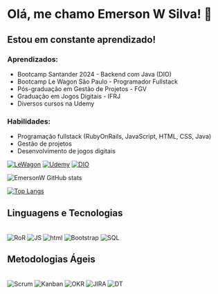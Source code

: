 # Olá, me chamo Emerson W Silva! 👋
## Estou em constante aprendizado!

### Aprendizados:

* Bootcamp Santander 2024 - Backend com Java (DIO)
* Bootcamp Le Wagon São Paulo - Programador Fullstack
* Pós-graduação em Gestão de Projetos - FGV
* Graduação em Jogos Digitais - IFRJ
* Diversos cursos na Udemy

### Habilidades:

* Programação fullstack (RubyOnRails, JavaScript, HTML, CSS, Java)
* Gestão de projetos
* Desenvolvimento de jogos digitais

[![LeWagon](https://img.shields.io/badge/LW-LeWagon-red)](https://drive.google.com/file/d/1n9_LYhqXlw3bFnSZTySWXkwWp20JDOrb/view?usp=sharing) 
[![Udemy](https://img.shields.io/badge/U-Udemy-purple)](https://drive.google.com/drive/folders/11s7IlSaHwwldHwYtfjH9s_zEUFo-0OK3?usp=sharing)
[![DIO](https://img.shields.io/badge/DIO-Digital%20One%20Inovation%20-%20black)]()


![EmersonW GitHub stats](https://github-readme-stats.vercel.app/api?username=EmersonWSilva&show_icons=true&theme=holi)

[![Top Langs](https://github-readme-stats.vercel.app/api/top-langs/?username=EmersonWSilva)](https://https://github.com/EmersonWSilva/github-readme-stats)

## Linguagens e Tecnologias

<div style="display inline_block"><br/>
    <img align="center" alt="RoR" src="https://img.shields.io/badge/Ruby_on_Rails-CC0000?style=for-the-badge&logo=ruby-on-rails&logoColor=white"/>
    <img align="center" alt="JS" src="https://img.shields.io/badge/JavaScript-F7DF1E?style=for-the-badge&logo=javascript&logoColor=black"/>
    <img align="center" alt="html" src="https://img.shields.io/badge/HTML-239120?style=for-the-badge&logo=html5&logoColor=white"/>
    <img align="center" alt="Bootstrap" src="https://img.shields.io/badge/Bootstrap-563D7C?style=for-the-badge&logo=bootstrap&logoColor=white"/>
    <img align="center" alt="SQL" src="https://img.shields.io/badge/MySQL-005C84?style=for-the-badge&logo=mysql&logoColor=white"/>
</div>

## Metodologias Ágeis
<div style="display inline_block"><br/>
    <img align="center" alt="Scrum" src="https://img.shields.io/badge/SC-SCRUM-blue"/>
    <img align="center" alt="Kanban" src="https://img.shields.io/badge/KB-Kanban-red"/>    
    <img align="center" alt="OKR" src="https://img.shields.io/badge/OKR-brown"/>     
    <img align="center" alt="JIRA" src="https://img.shields.io/badge/JR-Jira-blue"/>
    <img align="center" alt="DT" src="https://img.shields.io/badge/DT-Design%20Thinking-purple"/> 
</div>
<br>


<!--, HTML, CSS, Bootstrap, SQL, Git, GitHub e heroku. 
SCRUM, Kanban, OKR
JIRA
Design thinking
QA
-->
